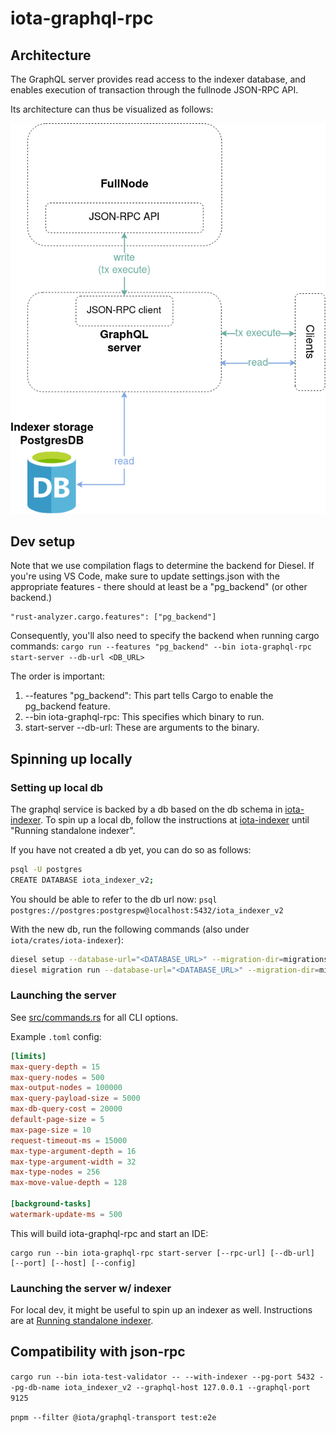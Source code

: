 # iota-graphql-rpc

## Architecture

The GraphQL server provides read access to the indexer database, and enables
execution of transaction through the fullnode JSON-RPC API.

Its architecture can thus be visualized as follows:

![GraphQL server architecture](./graphql-rpc-arch.png)

## Dev setup

Note that we use compilation flags to determine the backend for Diesel. If you're using VS Code, make sure to update settings.json with the appropriate features - there should at least be a "pg_backend" (or other backend.)

```
"rust-analyzer.cargo.features": ["pg_backend"]
```

Consequently, you'll also need to specify the backend when running cargo commands:
`cargo run --features "pg_backend" --bin iota-graphql-rpc start-server --db-url <DB_URL>`

The order is important:

1. --features "pg_backend": This part tells Cargo to enable the pg_backend feature.
2. --bin iota-graphql-rpc: This specifies which binary to run.
3. start-server --db-url: These are arguments to the binary.

## Spinning up locally

### Setting up local db

The graphql service is backed by a db based on the db schema in [iota-indexer](../iota-indexer/src/schema.rs). To spin up a local db, follow the instructions at [iota-indexer](../iota-indexer/README.md) until "Running standalone indexer".

If you have not created a db yet, you can do so as follows:

```sh
psql -U postgres
CREATE DATABASE iota_indexer_v2;
```

You should be able to refer to the db url now:
`psql postgres://postgres:postgrespw@localhost:5432/iota_indexer_v2`

With the new db, run the following commands (also under `iota/crates/iota-indexer`):

```sh
diesel setup --database-url="<DATABASE_URL>" --migration-dir=migrations
diesel migration run --database-url="<DATABASE_URL>" --migration-dir=migrations
```

### Launching the server

See [src/commands.rs](src/commands.rs) for all CLI options.

Example `.toml` config:

```toml
[limits]
max-query-depth = 15
max-query-nodes = 500
max-output-nodes = 100000
max-query-payload-size = 5000
max-db-query-cost = 20000
default-page-size = 5
max-page-size = 10
request-timeout-ms = 15000
max-type-argument-depth = 16
max-type-argument-width = 32
max-type-nodes = 256
max-move-value-depth = 128

[background-tasks]
watermark-update-ms = 500
```

This will build iota-graphql-rpc and start an IDE:

```
cargo run --bin iota-graphql-rpc start-server [--rpc-url] [--db-url] [--port] [--host] [--config]
```

### Launching the server w/ indexer

For local dev, it might be useful to spin up an indexer as well. Instructions are at [Running standalone indexer](../iota-indexer/README.md#running-standalone-indexer).

## Compatibility with json-rpc

`cargo run --bin iota-test-validator -- --with-indexer --pg-port 5432 --pg-db-name iota_indexer_v2 --graphql-host 127.0.0.1 --graphql-port 9125`

`pnpm --filter @iota/graphql-transport test:e2e`

